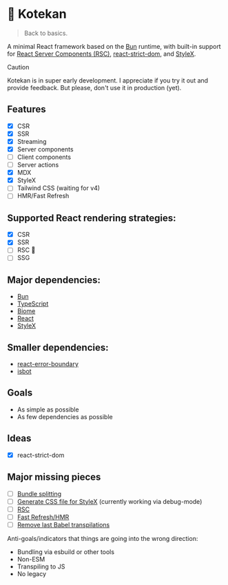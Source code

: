 # 🥁 Kotekan

> Back to basics.

A minimal React framework based on the [Bun](https://bun.sh/) runtime, with built-in support for [React Server Components (RSC)](https://react.dev/blog/2023/03/22/react-labs-what-we-have-been-working-on-march-2023#react-server-components), [react-strict-dom](https://github.com/facebook/react-strict-dom), and [StyleX](https://stylexjs.com/).

> [!CAUTION]
> Kotekan is in super early development. I appreciate if you try it out and provide feedback. But please, don't use it in production (yet).

## Features
- [x] CSR
- [x] SSR
- [x] Streaming
- [x] Server components
- [ ] Client components
- [ ] Server actions
- [x] MDX
- [x] StyleX
- [ ] Tailwind CSS (waiting for v4)
- [ ] HMR/Fast Refresh

## Supported React rendering strategies:
- [x] CSR
- [x] SSR
- [ ] RSC 👷
- [ ] SSG

## Major dependencies:
- [Bun](https://bun.sh/)
- [TypeScript](https://www.typescriptlang.org/)
- [Biome](https://biomejs.dev/)
- [React](https://react.dev/)
- [StyleX](https://stylexjs.com/)

## Smaller dependencies:
- [react-error-boundary](https://github.com/bvaughn/react-error-boundary)
- [isbot](https://github.com/omrilotan/isbot)

## Goals
- As simple as possible
- As few dependencies as possible

## Ideas
- [x] react-strict-dom

## Major missing pieces
- [ ] [Bundle splitting](https://github.com/bndkt/kotekan/issues/7)
- [ ] [Generate CSS file for StyleX](https://github.com/bndkt/kotekan/issues/2) (currently working via debug-mode)
- [ ] [RSC](https://github.com/bndkt/kotekan/issues/9)
- [ ] [Fast Refresh/HMR](https://github.com/bndkt/kotekan/issues/4)
- [ ] [Remove last Babel transpilations](https://github.com/bndkt/kotekan/issues/10)

Anti-goals/indicators that things are going into the wrong direction:
- Bundling via esbuild or other tools
- Non-ESM
- Transpiling to JS
- No legacy

